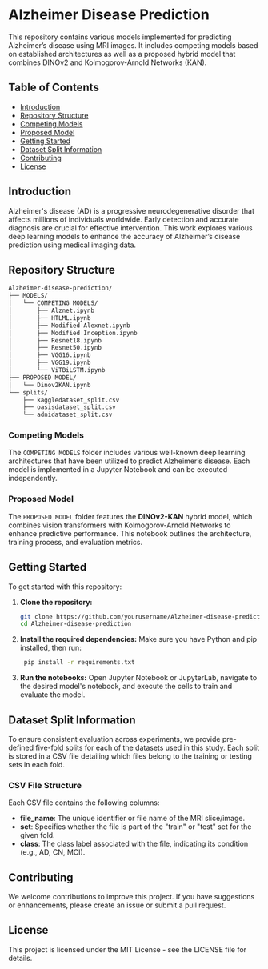 # Alzheimer Disease Prediction

This repository contains various models implemented for predicting Alzheimer’s disease using MRI images. It includes competing models based on established architectures as well as a proposed hybrid model that combines DINOv2 and Kolmogorov-Arnold Networks (KAN). 

## Table of Contents

- [Introduction](#introduction)
- [Repository Structure](#repository-structure)
- [Competing Models](#competing-models)
- [Proposed Model](#proposed-model)
- [Getting Started](#getting-started)
- [Dataset Split Information](#dataset-dplit-information)
- [Contributing](#contributing)
- [License](#license)

## Introduction

Alzheimer's disease (AD) is a progressive neurodegenerative disorder that affects millions of individuals worldwide. Early detection and accurate diagnosis are crucial for effective intervention. This work explores various deep learning models to enhance the accuracy of Alzheimer’s disease prediction using medical imaging data.

## Repository Structure
```md
Alzheimer-disease-prediction/
├── MODELS/
│   └── COMPETING MODELS/
│       ├── Alznet.ipynb
│       ├── HTLML.ipynb
│       ├── Modified Alexnet.ipynb
│       ├── Modified Inception.ipynb
│       ├── Resnet18.ipynb
│       ├── Resnet50.ipynb
│       ├── VGG16.ipynb
│       ├── VGG19.ipynb
│       └── ViTBiLSTM.ipynb
├── PROPOSED MODEL/
│   └── Dinov2KAN.ipynb
└── splits/
    ├── kaggledataset_split.csv
    ├── oasisdataset_split.csv
    └── adnidataset_split.csv


```
### Competing Models

The `COMPETING MODELS` folder includes various well-known deep learning architectures that have been utilized to predict Alzheimer’s disease. Each model is implemented in a Jupyter Notebook and can be executed independently.

### Proposed Model

The `PROPOSED MODEL` folder features the **DINOv2-KAN** hybrid model, which combines vision transformers with Kolmogorov-Arnold Networks to enhance predictive performance. This notebook outlines the architecture, training process, and evaluation metrics.

## Getting Started

To get started with this repository:

1. **Clone the repository:**
   ```bash
   git clone https://github.com/yourusername/Alzheimer-disease-prediction.git
   cd Alzheimer-disease-prediction

2. **Install the required dependencies:** 
   Make sure you have Python and pip installed, then run:
   ```bash
    pip install -r requirements.txt
3. **Run the notebooks:** 
   Open Jupyter Notebook or JupyterLab, navigate to the desired model's notebook, and execute the cells to train and evaluate the model.

## Dataset Split Information

To ensure consistent evaluation across experiments, we provide pre-defined five-fold splits for each of the datasets used in this study. Each split is stored in a CSV file detailing which files belong to the training or testing sets in each fold.

### CSV File Structure
Each CSV file contains the following columns:

- **file_name**: The unique identifier or file name of the MRI slice/image.
- **set**: Specifies whether the file is part of the "train" or "test" set for the given fold.
- **class**: The class label associated with the file, indicating its condition (e.g., AD, CN, MCI).
   
## Contributing

We welcome contributions to improve this project. If you have suggestions or enhancements, please create an issue or submit a pull request.

## License
This project is licensed under the MIT License - see the LICENSE file for details.





